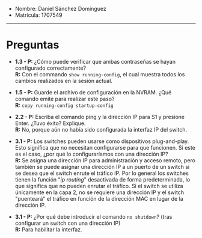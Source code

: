 - Nombre: Daniel Sánchez Domínguez
- Matrícula: 1707549

---

# Preguntas
* **1.3 - P:** ¿Cómo puede verificar que ambas contraseñas se hayan configurado correctamente? \
  **R:** Con el commando `show running-config`, el cual muestra todos los cambios realizados en la sesión actual.

* **1.5 - P:** Guarde el archivo de configuración en la NVRAM. ¿Qué comando emite para realizar este paso? \
  **R:** `copy running-config startup-config`

* **2.2 - P:** Escriba el comando ping y la dirección IP para S1 y presione Enter. ¿Tuvo éxito? Explique. \
  **R:** No, porque aún no había sido configurada la interfaz IP del switch.

* **3.1 - P:** Los switches pueden usarse como dispositivos plug-and-play. Esto significa que no necesitan configurarse para que funcionen. Si este es el caso, ¿por qué lo configuraríamos con una dirección IP? \
  **R:** Se asigna una dirección IP para administración y acceso remoto, pero también se puede asignar una dirección IP a un puerto de un switch si se desea que el switch enrute el tráfico IP. Por lo general los switches tienen la función "*ip routing*" desactivada de forma predeterminada, lo que significa que no pueden enrutar el tráfico. Si el switch se utiliza únicamente en la capa 2, no se requiere una dirección IP y el switch "puenteará" el tráfico en función de la dirección MAC en lugar de la dirección IP.

* **3.1 - P:** ¿Por qué debe introducir el comando `no shutdown`? (tras configurar un switch con una dirección IP) \
  **R:** Para habilitar la interfaz.


